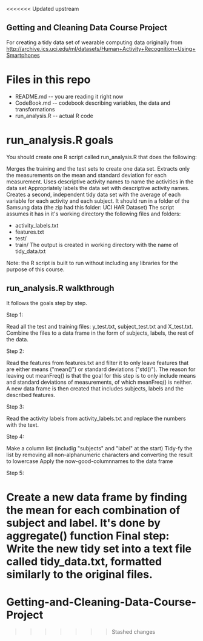 <<<<<<< Updated upstream
## Getting and Cleaning Data Course Project


For creating a tidy data set of wearable computing data originally from 
http://archive.ics.uci.edu/ml/datasets/Human+Activity+Recognition+Using+Smartphones

# Files in this repo

* README.md -- you are reading it right now
* CodeBook.md -- codebook describing variables, the data and transformations
* run_analysis.R -- actual R code

# run_analysis.R goals

You should create one R script called run_analysis.R that does the following:

Merges the training and the test sets to create one data set.
Extracts only the measurements on the mean and standard deviation for each measurement.
Uses descriptive activity names to name the activities in the data set
Appropriately labels the data set with descriptive activity names.
Creates a second, independent tidy data set with the average of each variable for each activity and each subject.
It should run in a folder of the Samsung data (the zip had this folder: UCI HAR Dataset) The script assumes it has 
in it's working directory the following files and folders:

* activity_labels.txt
* features.txt
* test/
* train/
The output is created in working directory with the name of tidy_data.txt

Note: the R script is built to run without including any libraries for the purpose of this course.


## run_analysis.R walkthrough

It follows the goals step by step.

Step 1:

Read all the test and training files: 
y_test.txt, subject_test.txt and X_test.txt.
Combine the files to a data frame in the form of subjects, labels, the rest of the data.

Step 2:

Read the features from features.txt and filter it to only leave features that are either means ("mean()") or standard 
deviations ("std()"). The reason for leaving out meanFreq() is that the goal for this step is to only include means and 
standard deviations of measurements, of which meanFreq() is neither.
A new data frame is then created that includes subjects, labels and the described features.

Step 3:

Read the activity labels from activity_labels.txt and replace the numbers with the text.


Step 4:

Make a column list (includig "subjects" and "label" at the start)
Tidy-fy the list by removing all non-alphanumeric characters and converting the result to lowercase
Apply the now-good-columnnames to the data frame


Step 5:

Create a new data frame by finding the mean for each combination of subject and label. It's done by aggregate() function
Final step:
Write the new tidy set into a text file called tidy_data.txt, formatted similarly to the original files.
=======
# Getting-and-Cleaning-Data-Course-Project
>>>>>>> Stashed changes

